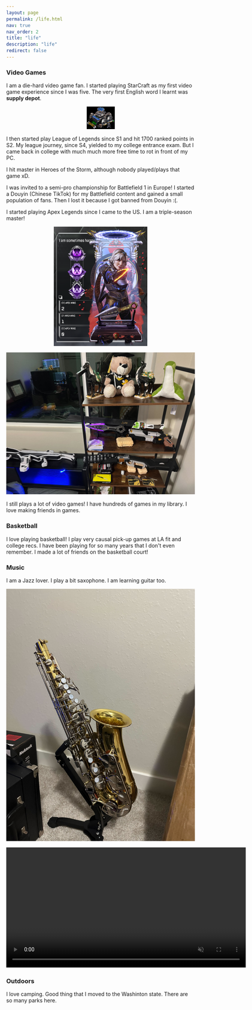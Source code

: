 ```yaml
---
layout: page
permalink: /life.html
nav: true
nav_order: 2
title: "life"
description: "life"
redirect: false
---
```


### Video Games

I am a die-hard video game fan. I started playing StarCraft as my first video game experience since I was five. The very first English word I learnt was **supply depot**.

<p align="center">
<img src="assets/img/SupplyDepot_SC1_Game1.webp" alt="A supply depot from StarCraft" width="75"/>
</p>

I then started play League of Legends since S1 and hit 1700 ranked points in S2. My league journey, since S4, yielded to my college entrance exam. But I came back in college with much much more free time to rot in front of my PC.

I hit master in Heroes of the Storm, although nobody played/plays that game xD.

I was invited to a semi-pro championship for Battlefield 1 in Europe! I started a Douyin \(Chinese TikTok\) for my Battlefield content and gained a small population of fans. Then I lost it because I got banned from Douyin :\(.

I started playing Apex Legends since I came to the US. I am a triple-season master!

<p align="center">
<img src="assets/img/apex.png" alt="[My banner!" width="250"/>
</p>

<p align="center">
<img src="assets/img/loot.jpg" alt="My R-99, PK, Wingy, and Heirlooms!" width="756"/>
</p>

I still plays a lot of video games! I have hundreds of games in my library. I love making friends in games.

### Basketball

I love playing basketball! I play very causal pick-up games at LA fit and college recs. I have been playing for so many years that I don't even remember. I made a lot of friends on the basketball court!

### Music

I am a Jazz lover. I play a bit saxophone. I am learning guitar too.

<p align="center">
<img src="assets/img/sax.jpg" alt="My sax" width="756"/>
</p>

<p align="center">
<video width="640" controls autoplay loop muted>
  <source src="assets/video/fromthestart.mp4" type="video/mp4">
  from the start.
</video>
</p>

### Outdoors

I love camping. Good thing that I moved to the Washinton state. There are so many parks here.